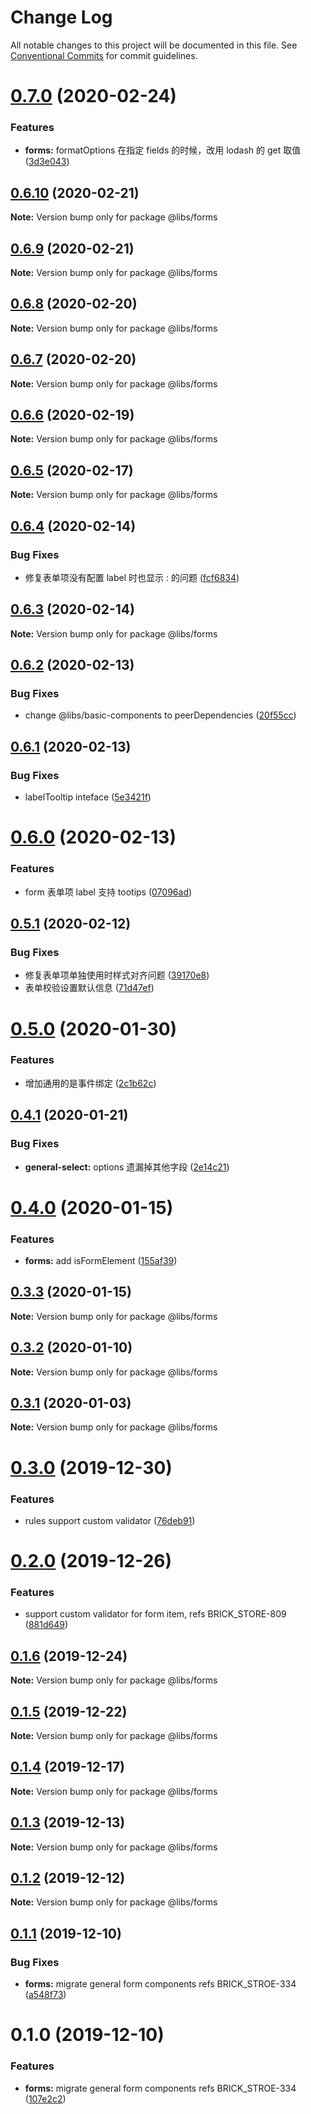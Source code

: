 # Change Log

All notable changes to this project will be documented in this file.
See [Conventional Commits](https://conventionalcommits.org) for commit guidelines.

# [0.7.0](https://git.easyops.local/anyclouds/next-libs/compare/@libs/forms@0.6.10...@libs/forms@0.7.0) (2020-02-24)

### Features

- **forms:** formatOptions 在指定 fields 的时候，改用 lodash 的 get 取值 ([3d3e043](https://git.easyops.local/anyclouds/next-libs/commits/3d3e043))

## [0.6.10](https://git.easyops.local/anyclouds/next-libs/compare/@libs/forms@0.6.9...@libs/forms@0.6.10) (2020-02-21)

**Note:** Version bump only for package @libs/forms

## [0.6.9](https://git.easyops.local/anyclouds/next-libs/compare/@libs/forms@0.6.8...@libs/forms@0.6.9) (2020-02-21)

**Note:** Version bump only for package @libs/forms

## [0.6.8](https://git.easyops.local/anyclouds/next-libs/compare/@libs/forms@0.6.7...@libs/forms@0.6.8) (2020-02-20)

**Note:** Version bump only for package @libs/forms

## [0.6.7](https://git.easyops.local/anyclouds/next-libs/compare/@libs/forms@0.6.6...@libs/forms@0.6.7) (2020-02-20)

**Note:** Version bump only for package @libs/forms

## [0.6.6](https://git.easyops.local/anyclouds/next-libs/compare/@libs/forms@0.6.5...@libs/forms@0.6.6) (2020-02-19)

**Note:** Version bump only for package @libs/forms

## [0.6.5](https://git.easyops.local/anyclouds/next-libs/compare/@libs/forms@0.6.4...@libs/forms@0.6.5) (2020-02-17)

**Note:** Version bump only for package @libs/forms

## [0.6.4](https://git.easyops.local/anyclouds/next-libs/compare/@libs/forms@0.6.3...@libs/forms@0.6.4) (2020-02-14)

### Bug Fixes

- 修复表单项没有配置 label 时也显示 : 的问题 ([fcf6834](https://git.easyops.local/anyclouds/next-libs/commits/fcf6834))

## [0.6.3](https://git.easyops.local/anyclouds/next-libs/compare/@libs/forms@0.6.2...@libs/forms@0.6.3) (2020-02-14)

**Note:** Version bump only for package @libs/forms

## [0.6.2](https://git.easyops.local/anyclouds/next-libs/compare/@libs/forms@0.6.1...@libs/forms@0.6.2) (2020-02-13)

### Bug Fixes

- change @libs/basic-components to peerDependencies ([20f55cc](https://git.easyops.local/anyclouds/next-libs/commits/20f55cc))

## [0.6.1](https://git.easyops.local/anyclouds/next-libs/compare/@libs/forms@0.6.0...@libs/forms@0.6.1) (2020-02-13)

### Bug Fixes

- labelTooltip inteface ([5e3421f](https://git.easyops.local/anyclouds/next-libs/commits/5e3421f))

# [0.6.0](https://git.easyops.local/anyclouds/next-libs/compare/@libs/forms@0.5.1...@libs/forms@0.6.0) (2020-02-13)

### Features

- form 表单项 label 支持 tootips ([07096ad](https://git.easyops.local/anyclouds/next-libs/commits/07096ad))

## [0.5.1](https://git.easyops.local/anyclouds/next-libs/compare/@libs/forms@0.5.0...@libs/forms@0.5.1) (2020-02-12)

### Bug Fixes

- 修复表单项单独使用时样式对齐问题 ([39170e8](https://git.easyops.local/anyclouds/next-libs/commits/39170e8))
- 表单校验设置默认信息 ([71d47ef](https://git.easyops.local/anyclouds/next-libs/commits/71d47ef))

# [0.5.0](https://git.easyops.local/anyclouds/next-libs/compare/@libs/forms@0.4.1...@libs/forms@0.5.0) (2020-01-30)

### Features

- 增加通用的是事件绑定 ([2c1b62c](https://git.easyops.local/anyclouds/next-libs/commits/2c1b62c))

## [0.4.1](https://git.easyops.local/anyclouds/next-libs/compare/@libs/forms@0.4.0...@libs/forms@0.4.1) (2020-01-21)

### Bug Fixes

- **general-select:** options 遗漏掉其他字段 ([2e14c21](https://git.easyops.local/anyclouds/next-libs/commits/2e14c21))

# [0.4.0](https://git.easyops.local/anyclouds/next-libs/compare/@libs/forms@0.3.3...@libs/forms@0.4.0) (2020-01-15)

### Features

- **forms:** add isFormElement ([155af39](https://git.easyops.local/anyclouds/next-libs/commits/155af39))

## [0.3.3](https://git.easyops.local/anyclouds/next-libs/compare/@libs/forms@0.3.2...@libs/forms@0.3.3) (2020-01-15)

**Note:** Version bump only for package @libs/forms

## [0.3.2](https://git.easyops.local/anyclouds/next-libs/compare/@libs/forms@0.3.1...@libs/forms@0.3.2) (2020-01-10)

**Note:** Version bump only for package @libs/forms

## [0.3.1](https://git.easyops.local/anyclouds/next-libs/compare/@libs/forms@0.3.0...@libs/forms@0.3.1) (2020-01-03)

**Note:** Version bump only for package @libs/forms

# [0.3.0](https://git.easyops.local/anyclouds/next-libs/compare/@libs/forms@0.2.0...@libs/forms@0.3.0) (2019-12-30)

### Features

- rules support custom validator ([76deb91](https://git.easyops.local/anyclouds/next-libs/commits/76deb91))

# [0.2.0](https://git.easyops.local/anyclouds/next-libs/compare/@libs/forms@0.1.6...@libs/forms@0.2.0) (2019-12-26)

### Features

- support custom validator for form item, refs BRICK_STORE-809 ([881d649](https://git.easyops.local/anyclouds/next-libs/commits/881d649))

## [0.1.6](https://git.easyops.local/anyclouds/next-libs/compare/@libs/forms@0.1.5...@libs/forms@0.1.6) (2019-12-24)

**Note:** Version bump only for package @libs/forms

## [0.1.5](https://git.easyops.local/anyclouds/next-libs/compare/@libs/forms@0.1.4...@libs/forms@0.1.5) (2019-12-22)

**Note:** Version bump only for package @libs/forms

## [0.1.4](https://git.easyops.local/anyclouds/next-libs/compare/@libs/forms@0.1.3...@libs/forms@0.1.4) (2019-12-17)

**Note:** Version bump only for package @libs/forms

## [0.1.3](https://git.easyops.local/anyclouds/next-libs/compare/@libs/forms@0.1.2...@libs/forms@0.1.3) (2019-12-13)

**Note:** Version bump only for package @libs/forms

## [0.1.2](https://git.easyops.local/anyclouds/next-libs/compare/@libs/forms@0.1.1...@libs/forms@0.1.2) (2019-12-12)

**Note:** Version bump only for package @libs/forms

## [0.1.1](https://git.easyops.local/anyclouds/next-libs/compare/@libs/forms@0.1.0...@libs/forms@0.1.1) (2019-12-10)

### Bug Fixes

- **forms:** migrate general form components refs BRICK_STROE-334 ([a548f73](https://git.easyops.local/anyclouds/next-libs/commits/a548f73))

# 0.1.0 (2019-12-10)

### Features

- **forms:** migrate general form components refs BRICK_STROE-334 ([107e2c2](https://git.easyops.local/anyclouds/next-libs/commits/107e2c2))
